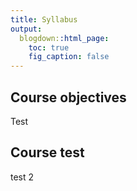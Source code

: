 ```yaml
---
title: Syllabus
output:
  blogdown::html_page:
    toc: true
    fig_caption: false
---
```





## Course objectives

Test

## Course test

test 2
